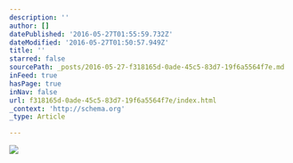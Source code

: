 ```yaml
---
description: ''
author: []
datePublished: '2016-05-27T01:55:59.732Z'
dateModified: '2016-05-27T01:50:57.949Z'
title: ''
starred: false
sourcePath: _posts/2016-05-27-f318165d-0ade-45c5-83d7-19f6a5564f7e.md
inFeed: true
hasPage: true
inNav: false
url: f318165d-0ade-45c5-83d7-19f6a5564f7e/index.html
_context: 'http://schema.org'
_type: Article

---
```

![](https://the-grid-user-content.s3-us-west-2.amazonaws.com/a4212c34-7391-4f61-88e0-e2f73c68af76.jpg)